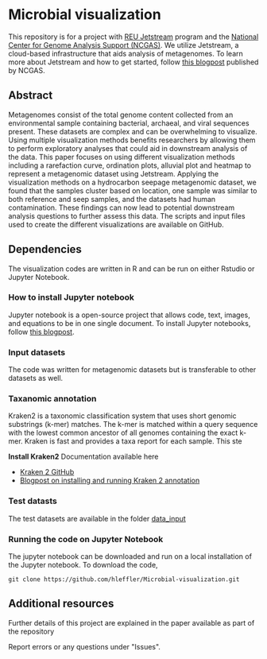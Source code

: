 # Microbial visualization
This repository is for a project with [REU Jetstream](https://jetstream-cloud.org/research/reu.php) program and the [National Center for Genome Analysis Support (NCGAS)](https://ncgas.org/). We utilize Jetstream, a cloud-based infrastructure that aids analysis of metagenomes. To learn more about Jetstream and how to get started, follow [this blogpost](https://blogs.iu.edu/ncgas/2017/10/18/getting-started-on-jetstream/) published by NCGAS.   

## Abstract
Metagenomes consist of the total genome content collected from an environmental sample containing bacterial, archaeal, and viral sequences present. These datasets are complex and can be overwhelming to visualize. Using multiple visualization methods benefits researchers by allowing them to perform exploratory analyses that could aid in downstream analysis of the data. This paper focuses on using different visualization methods including a rarefaction curve, ordination plots, alluvial plot and heatmap to represent a metagenomic dataset using Jetstream. Applying the visualization methods on a hydrocarbon seepage metagenomic dataset, we found that the samples cluster based on location, one sample was similar to both reference and seep samples, and the datasets had human contamination. These findings can now lead to potential downstream analysis questions to further assess this data. The scripts and input files used to create the different visualizations are available on GitHub.

## Dependencies 
The visualization codes are written in R and can be run on either Rstudio or Jupyter Notebook.

### How to install Jupyter notebook
Jupyter notebook is a open-source project that allows code, text, images, and equations to be in one single document. To install Jupyter notebooks, follow [this blogpost](https://blogs.iu.edu/ncgas/2020/06/15/installing-jupyter-notebook-on-jetstream/).

### Input datasets 
The code was written for metagenomic datasets but is transferable to other datasets as well. 

### Taxanomic annotation 
Kraken2 is a taxonomic classification system that uses short genomic substrings (k-mer) matches. The k-mer is matched within a query sequence with the lowest common ancestor of all genomes containing the exact k-mer. Kraken is fast and provides a taxa report for each sample. This ste

**Install Kraken2** 
Documentation available here 
- [Kraken 2 GitHub](https://github.com/DerrickWood/kraken2/wiki)
- [Blogpost on installing and running Kraken 2 annotation](https://blogs.iu.edu/ncgas/2019/09/24/taxa-annotation-for-shotgun-sequenced-metagenomic-data/)

### Test datasts
The test datasets are available in the folder [data_input](https://github.com/hleffler/Microbial-visualization/tree/master/input_data)

### Running the code on Jupyter Notebook 
The jupyter notebook can be downloaded and run on a local installation of the Jupyter notebook. To download the code,

  `git clone https://github.com/hleffler/Microbial-visualization.git`

## Additional resources
Further details of this project are explained in the paper available as part of the repository 

Report errors or any questions under "Issues".
